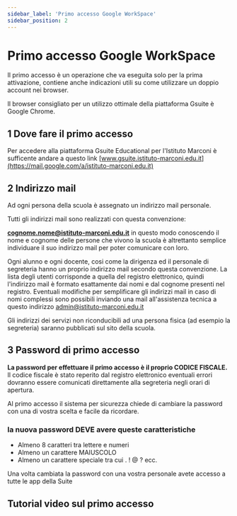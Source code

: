 ```yaml
---
sidebar_label: 'Primo accesso Google WorkSpace'
sidebar_position: 2
---
```



# Primo accesso Google WorkSpace
 
 Il primo accesso è un operazione che va eseguita solo per la prima attivazione, contiene anche indicazioni utili su come utilizzare un doppio account nei browser.

Il browser consigliato per un utilizzo ottimale della piattaforma Gsuite è Google Chrome.


## 1 Dove fare il primo accesso

Per accedere alla piattaforma Gsuite Educational per l'Istituto Marconi è sufficente andare a questo link [www.gsuite.istituto-marconi.edu.it](https://mail.google.com/a/istituto-marconi.edu.it)

## 2 Indirizzo mail

Ad ogni persona della scuola è assegnato un indirizzo mail personale.

Tutti gli indirizzi mail sono realizzati con questa convenzione:

**cognome.nome@istituto-marconi.edu.it** in questo modo conoscendo il nome e cognome delle persone che vivono la scuola è altrettanto semplice individuare il suo indirizzo mail per poter comunicare con loro.

Ogni alunno e ogni docente, cosi come la dirigenza ed il personale di segreteria hanno un proprio indirizzo mail secondo questa convenzione. La lista degli utenti corrisponde a quella del registro elettronico, quindi l'indirizzo mail è formato esattamente dai nomi e dal cognome presenti nel registro. Eventuali modifiche per semplificare gli indirizzi mail in caso di nomi complessi sono possibili inviando una mail all'assistenza tecnica a questo indirizzo [admin@istituto-marconi.edu.it](mailto:admin@istituto-marconi.edu.it)

Gli indirizzi dei servizi non riconducibili ad una persona fisica (ad esempio la segreteria) saranno pubblicati sul sito della scuola.

## 3 Password di primo accesso

**La password per effettuare il primo accesso è il proprio CODICE FISCALE.**
 Il codice fiscale è stato reperito dal registro elettronico eventuali errori dovranno essere comunicati direttamente alla segreteria negli orari di apertura.

Al primo accesso il sistema per sicurezza chiede di cambiare la password con una di vostra scelta e facile da ricordare. 

### **la nuova password DEVE avere queste caratteristiche**

- Almeno 8 caratteri tra lettere e numeri
- Almeno un carattere MAIUSCOLO
- Almeno un carattere speciale tra cui . ! @ ? ecc.

Una volta cambiata la password con una vostra personale avete accesso a tutte le app della Suite


## Tutorial video sul primo accesso


